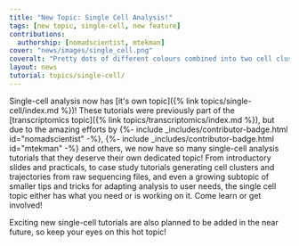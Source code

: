 ```yaml
---
title: "New Topic: Single Cell Analysis!"
tags: [new topic, single-cell, new feature]
contributions:
  authorship: [nomadscientist, mtekman]
cover: "news/images/single_cell.png"
coveralt: "Pretty dots of different colours combined into two cell cluster plots on the sides. In the middle, a split violin plot showing the expression of unknown genes in blue on one side and the expression of the genes in an opposing sample in orange alongside. Snuck in between these three important plots is a PhD comic of data showing no trend, with the chat box “Hmm… I think there’s a clear trend happening here.”"
layout: news
tutorial: topics/single-cell/
---
```


Single-cell analysis now has [it's own topic]({% link topics/single-cell/index.md %})! These tutorials were previously part of the [transcriptomics topic]({% link topics/transcriptomics/index.md %}), but due to the amazing efforts by  {%- include _includes/contributor-badge.html id="nomadscientist" -%},  {%- include _includes/contributor-badge.html id="mtekman" -%}  and others, we now have so many single-cell analysis tutorials that they deserve their own dedicated topic! From introductory slides and practicals, to case study tutorials generating cell clusters and trajectories from raw sequencing files, and even a growing subtopic of smaller tips and tricks for adapting analysis to user needs, the single cell topic either has what you need or is working on it. Come learn or get involved!

Exciting new single-cell tutorials are also planned to be added in the near future, so keep your eyes on this hot topic!
